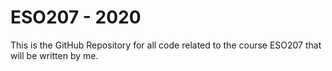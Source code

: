 # ESO207 - 2020

This is the GitHub Repository for all code related to the course ESO207 that will be written by me.



